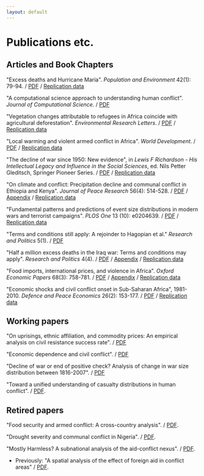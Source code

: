 ```yaml
---
layout: default
---
```

# Publications etc.

## Articles and Book Chapters

"Excess deaths and Hurricane María". *Population and Environment* 42(1): 79-94. / [PDF](https://link.springer.com/content/pdf/10.1007/s11111-020-00341-x.pdf) / [Replication data](https://github.com/CommonEconomist/replication-material/tree/master/hurricane-maria)

"A computational science approach to understanding human conflict". *Journal of Computational Science*. / [PDF](https://github.com/CommonEconomist/icanhazpdf/blob/wd/jocs2020.pdf)

"Vegetation changes attributable to refugees in Africa coincide with agricultural deforestation". *Environmental Research Letters*. / [PDF](https://iopscience.iop.org/article/10.1088/1748-9326/ab6d7c/pdf) / [Replication data](https://github.com/CommonEconomist/replication-material/blob/master/deforestation-refugees)

"Local warming and violent armed conflict in Africa". *World Development*. / [PDF](https://github.com/CommonEconomist/icanhazpdf/blob/wd/worlddev.126.pdf) /  [Replication data](https://github.com/CommonEconomist/replication-material/blob/master/apocalypse-now)

"The decline of war since 1950: New evidence", in *Lewis F Richardson - His Intellectual Legacy and Influence in the Social Sciences*, ed. Nils Petter Gleditsch, Springer Pioneer Series. / [PDF](https://link.springer.com/content/pdf/10.1007%2F978-3-030-31589-4_11.pdf) / [Replication data](https://github.com/CommonEconomist/replication-material/blob/master/war-decline)

"On climate and conflict: Precipitation decline and communal conflict in Ethiopia and Kenya". *Journal of Peace Research* 56(4): 514-528. / [PDF](http://commoneconomist.github.io/files/jpr.pdf) / [Appendix](http://commoneconomist.github.io/files/jpr.app.pdf) / [Replication data](https://github.com/CommonEconomist/replication-material/blob/master/climate-conflict)

"Fundamental patterns and predictions of event size distributions in modern wars and terrorist campaigns". *PLOS One* 13 (10): e0204639. / [PDF](http://commoneconomist.github.io/files/pone.13.10.pdf) / [Replication data](https://github.com/CommonEconomist/replication-material/blob/master/david-vs-goliath)

"Terms and conditions still apply: A rejoinder to Hagopian et al." *Research and Politics* 5(1). / [PDF](http://commoneconomist.github.io/files/rap.5.1.1.pdf)

"Half a million excess deaths in the Iraq war: Terms and conditions may apply". *Research and Politics* 4(4). / [PDF](http://commoneconomist.github.io/files/rap.4.4.1.pdf) / [Appendix](http://commoneconomist.github.io/files/rap.4.4.1.app.pdf) / [Replication data](https://github.com/CommonEconomist/replication-material/blob/master/excess-mortality-iraq)
    
"Food imports, international prices, and violence in Africa". *Oxford Economic Papers* 68(3): 758-781. / [PDF](http://commoneconomist.github.io/files/oep.68.3.758.pdf) / [Appendix](http://commoneconomist.github.io/files/oep.68.3.758.app.pdf) / [Replication data](https://github.com/CommonEconomist/replication-material/blob/master/food-prices-violence)

"Economic shocks and civil conflict onset in Sub-Saharan Africa", 1981-2010. *Defence and Peace Economics* 26(2): 153-177. / [PDF](http://commoneconomist.github.io/files/dpe.26.2.153.pdf) / [Replication data](https://github.com/CommonEconomist/replication-material/blob/master/economic-shocks-conflict)    


## Working papers

"On uprisings, ethnic affiliation, and commodity prices: An empirical analysis on civil resistance success rate". / [PDF](https://www.researchgate.net/publication/341453594)

"Economic dependence and civil conflict". / [PDF](http://dx.doi.org/10.13140/RG.2.2.33232.53762)

"Decline of war or end of positive check? Analysis of change in war size distribution between 1816-2007". / [PDF](http://dx.doi.org/10.13140/RG.2.2.29662.79681)

"Toward a unified understanding of casualty distributions in human conflict". / [PDF](https://arxiv.org/pdf/1911.01994.pdf).    
## Retired papers
"Food security and armed conflict: A cross-country analysis". / [PDF](http://www.fao.org/3/CA0971EN/ca0971en.pdf).
   
"Drought severity and communal conflict in Nigeria". / [PDF](https://econpapers.repec.org/paper/hicwpaper/240.htm). 

"Mostly Harmless? A subnational analysis of the aid-conflict nexus". / [PDF](https://www.ucd.ie/t4cms/WP17_28.pdf).
   * Previously: "A spatial analysis of the effect of foreign aid in conflict areas" / [PDF](https://www.aiddata.org/publications/a-spatial-analysis-of-the-effect-of-foreign-aid-in-conflict-areas). 

